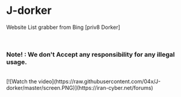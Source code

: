# J-dorker
Website List grabber from Bing [priv8 Dorker]


<br>
<h3>Note! : We don't Accept any responsibility for any illegal usage.</h3>
<br>
[![Watch the video](https://raw.githubusercontent.com/04x/J-dorker/master/screen.PNG)](https://iran-cyber.net/forums)
<br>


<br><br>

